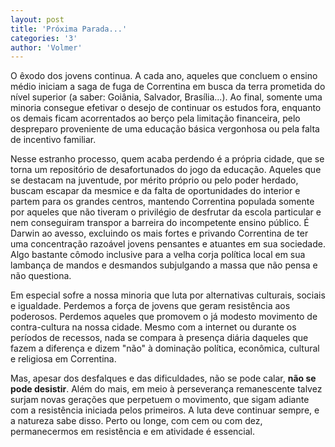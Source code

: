 ```yaml
---
layout: post
title: 'Próxima Parada...'
categories: '3'
author: 'Volmer'
---
```


O êxodo dos jovens continua. A cada
ano, aqueles que concluem o ensino
médio iniciam a saga de fuga de
Correntina em busca da terra prometida
do nível superior (a saber: Goiânia,
Salvador, Brasília...). Ao final, somente
uma minoria consegue efetivar o desejo de
continuar os estudos fora, enquanto os
demais ficam acorrentados ao berço pela
limitação financeira, pelo despreparo
proveniente de uma educação básica vergonhosa
ou pela falta de incentivo familiar.

Nesse estranho processo, quem acaba perdendo é a
própria cidade, que se torna um repositório de
desafortunados do jogo da educação. Aqueles que se
destacam na juventude, por mérito próprio ou pelo
poder herdado, buscam escapar da mesmice e da falta
de oportunidades do interior e partem para os grandes
centros, mantendo Correntina populada somente por
aqueles que não tiveram o privilégio de desfrutar da
escola particular e nem conseguiram transpor a barreira
do incompetente ensino público. É Darwin ao avesso,
excluindo os mais fortes e privando Correntina de ter uma
concentração razoável jovens pensantes e atuantes em sua
sociedade. Algo bastante cômodo inclusive para a velha corja
política local em sua lambança de mandos e desmandos
subjulgando a massa que não pensa e não questiona.

Em especial sofre a nossa minoria que luta por alternativas
culturais, sociais e igualdade. Perdemos a força de jovens que
geram resistência aos poderosos. Perdemos aqueles que promovem o
já modesto movimento de contra-cultura na nossa cidade. Mesmo com a
internet ou durante os períodos de recessos, nada se compara à
presença diária daqueles que fazem a diferença e dizem "não" à
dominação política, econômica, cultural e religiosa em Correntina.

Mas, apesar dos desfalques e das dificuldades, não se pode calar, **não
se pode desistir**. Além do mais, em meio à perseverança remanescente
talvez surjam novas gerações que perpetuem o movimento, que sigam adiante
com a resistência iniciada pelos primeiros. A luta deve continuar sempre,
e a natureza sabe disso. Perto ou longe, com cem ou com dez, permanecermos
em resistência e em atividade é essencial.
